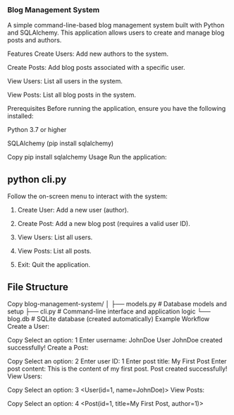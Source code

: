 ### Blog Management System
A simple command-line-based blog management system built with Python and SQLAlchemy. This application allows users to create and manage blog posts and authors.

Features
Create Users: Add new authors to the system.

Create Posts: Add blog posts associated with a specific user.

View Users: List all users in the system.

View Posts: List all blog posts in the system.

Prerequisites
Before running the application, ensure you have the following installed:

Python 3.7 or higher

SQLAlchemy (pip install sqlalchemy)

Copy
pip install sqlalchemy
Usage
Run the application:

## python cli.py
Follow the on-screen menu to interact with the system:

1. Create User: Add a new user (author).

2. Create Post: Add a new blog post (requires a valid user ID).

3. View Users: List all users.

4. View Posts: List all posts.

5. Exit: Quit the application.

## File Structure
Copy
blog-management-system/
│
├── models.py          # Database models and setup
├── cli.py             # Command-line interface and application logic
└── blog.db            # SQLite database (created automatically)
Example Workflow
Create a User:

Copy
Select an option: 1
Enter username: JohnDoe
User JohnDoe created successfully!
Create a Post:

Copy
Select an option: 2
Enter user ID: 1
Enter post title: My First Post
Enter post content: This is the content of my first post.
Post created successfully!
View Users:

Copy
Select an option: 3
<User(id=1, name=JohnDoe)>
View Posts:

Copy
Select an option: 4
<Post(id=1, title=My First Post, author=1)>


